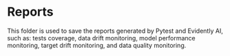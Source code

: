 # Reports

This folder is used to save the reports generated by Pytest and Evidently AI, such as: tests coverage, data drift monitoring, model performance monitoring, target drift monitoring, and data quality monitoring.
